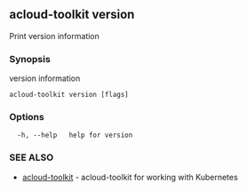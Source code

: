 ## acloud-toolkit version

Print version information

### Synopsis

version information

```
acloud-toolkit version [flags]
```

### Options

```
  -h, --help   help for version
```

### SEE ALSO

* [acloud-toolkit](acloud-toolkit.md)	 - acloud-toolkit for working with Kubernetes

